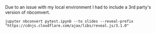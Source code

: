 Due to an issue with my local environment I had to include a 3rd party's version
of nbcomvert.
```
jupyter nbconvert pytest.ipynb --to slides --reveal-prefix "https://cdnjs.cloudflare.com/ajax/libs/reveal.js/3.1.0"
```
